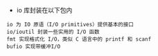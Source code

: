 

- io 库封装在以下包内

```
io 为 IO 原语（I/O primitives）提供基本的接口
io/ioutil 封装一些实用的 I/O 函数
fmt 实现格式化 I/O，类似 C 语言中的 printf 和 scanf
bufio 实现带缓冲I/O
```
